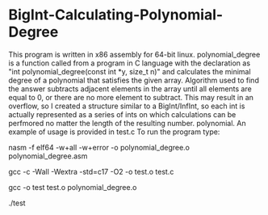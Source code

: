 # BigInt-Calculating-Polynomial-Degree

This program is written in x86 assembly for 64-bit linux.
polynomial_degree is a function called from a program in C language 
with the declaration as "int polynomial_degree(const int *y, size_t n)"
and calculates the minimal degree of a polynomial that satisfies the 
given array. Algorithm used to find the answer subtracts adjacent
elements in the array until all elements are equal to 0, or there are
no more element to subtract. This may result in an overflow, so
I created a structure similar to a BigInt/InfInt, so each int
is actually represented as a series of ints on which calculations
can be perfmored no matter the length of the resulting number.
polynomial. An example of usage is provided in test.c
To run the program type:

nasm -f elf64 -w+all -w+error -o polynomial_degree.o polynomial_degree.asm

gcc -c -Wall -Wextra -std=c17 -O2 -o test.o test.c

gcc -o test test.o polynomial_degree.o

./test
